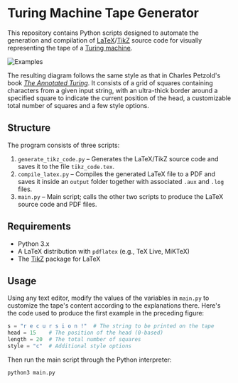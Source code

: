# Turing Machine Tape Generator

This repository contains Python scripts designed to automate the generation and compilation of [LaTeX](https://en.wikipedia.org/wiki/LaTeX)/[TikZ](https://en.wikipedia.org/wiki/PGF/TikZ) source code for visually representing the tape of a [Turing machine](https://en.wikipedia.org/wiki/Turing_machine).


![Examples](examples.png)


The resulting diagram follows the same style as that in Charles Petzold's book [_The Annotated Turing_](https://www.charlespetzold.com/books/). It consists of a grid of squares containing characters from a given input string, with an ultra-thick border around a specified square to indicate the current position of the head, a customizable total number of squares and a few style options.

## Structure

The program consists of three scripts:

1. `generate_tikz_code.py` – Generates the LaTeX/TikZ source code and saves it to the file `tikz_code.tex`.
2. `compile_latex.py` – Compiles the generated LaTeX file to a PDF and saves it inside an `output` folder together with associated `.aux` and `.log` files.
3. `main.py` – Main script; calls the other two scripts to produce the LaTeX source code and PDF files.

## Requirements

* Python 3.x
* A LaTeX distribution with `pdflatex` (e.g., TeX Live, MiKTeX)
* The [TikZ](https://en.wikipedia.org/wiki/PGF/TikZ) package for LaTeX

## Usage

Using any text editor, modify the values of the variables in `main.py` to customize the tape's content according to the explanations there. Here's the code used to produce the first example in the preceding figure:
```python
s = "r e c u r s i o n !"  # The string to be printed on the tape
head = 15    # The position of the head (0-based)
length = 20  # The total number of squares
style = "c"  # Additional style options
```

Then run the main script through the Python interpreter:
```bash
python3 main.py
```